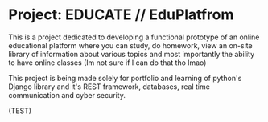 # Project: EDUCATE // EduPlatfrom

This is a project dedicated to developing a functional prototype of an online educational platform where you can study, do homework, view an on-site library of information about various topics and most importantly the ability to have online classes (Im not sure if I can do that tho lmao)

This project is being made solely for portfolio and learning of python's Django library and it's REST framework, databases, real time communication and cyber security.

(TEST)
